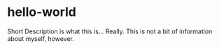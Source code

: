 # hello-world
Short Description is what this is...  Really.
This is not a bit of information about myself, however.
